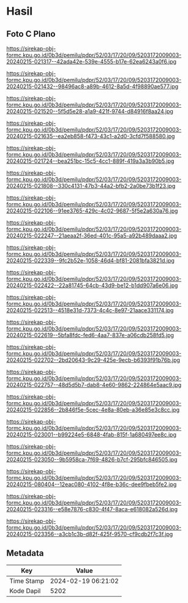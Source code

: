 # Hasil

## Foto C Plano

https://sirekap-obj-formc.kpu.go.id/0b3d/pemilu/pdpr/52/03/17/20/09/5203172009003-20240215-021317--42ada42e-539e-4555-b17e-62ea6243a0f6.jpg

https://sirekap-obj-formc.kpu.go.id/0b3d/pemilu/pdpr/52/03/17/20/09/5203172009003-20240215-021432--98496ac8-a89b-4612-8a5d-4f98890ae577.jpg

https://sirekap-obj-formc.kpu.go.id/0b3d/pemilu/pdpr/52/03/17/20/09/5203172009003-20240215-021520--5f5d5e28-a1a9-421f-9744-d84916f8aa24.jpg

https://sirekap-obj-formc.kpu.go.id/0b3d/pemilu/pdpr/52/03/17/20/09/5203172009003-20240215-021635--ea2eb858-f473-43c1-a2d0-3cfd7f588580.jpg

https://sirekap-obj-formc.kpu.go.id/0b3d/pemilu/pdpr/52/03/17/20/09/5203172009003-20240215-021724--bea251bc-15c5-4cc1-889f-419a3a3b90b5.jpg

https://sirekap-obj-formc.kpu.go.id/0b3d/pemilu/pdpr/52/03/17/20/09/5203172009003-20240215-021808--330c4131-47b3-44a2-bfb2-2a0be73b1f23.jpg

https://sirekap-obj-formc.kpu.go.id/0b3d/pemilu/pdpr/52/03/17/20/09/5203172009003-20240215-022106--91ee3765-429c-4c02-9687-5f5e2a630a76.jpg

https://sirekap-obj-formc.kpu.go.id/0b3d/pemilu/pdpr/52/03/17/20/09/5203172009003-20240215-022247--21aeaa2f-36ed-401c-95a5-a92b489daaa2.jpg

https://sirekap-obj-formc.kpu.go.id/0b3d/pemilu/pdpr/52/03/17/20/09/5203172009003-20240215-022339--9fc2b52e-1058-46d4-bf81-2081bfa3821d.jpg

https://sirekap-obj-formc.kpu.go.id/0b3d/pemilu/pdpr/52/03/17/20/09/5203172009003-20240215-022422--22a81745-64cb-43d9-be12-b1dd907a6e06.jpg

https://sirekap-obj-formc.kpu.go.id/0b3d/pemilu/pdpr/52/03/17/20/09/5203172009003-20240215-022513--4518e31d-7373-4c4c-8e97-21aace331174.jpg

https://sirekap-obj-formc.kpu.go.id/0b3d/pemilu/pdpr/52/03/17/20/09/5203172009003-20240215-022619--5bfa8fdc-fed6-4aa7-837e-a06cdb258fd5.jpg

https://sirekap-obj-formc.kpu.go.id/0b3d/pemilu/pdpr/52/03/17/20/09/5203172009003-20240215-022702--2bd20643-9c29-425e-9ecb-b6393f91b76b.jpg

https://sirekap-obj-formc.kpu.go.id/0b3d/pemilu/pdpr/52/03/17/20/09/5203172009003-20240215-022757--48d5d5b7-dab8-4e60-9862-224864e5aac9.jpg

https://sirekap-obj-formc.kpu.go.id/0b3d/pemilu/pdpr/52/03/17/20/09/5203172009003-20240215-022856--2b846f5e-5cec-4e8a-80eb-a36e85e3c8cc.jpg

https://sirekap-obj-formc.kpu.go.id/0b3d/pemilu/pdpr/52/03/17/20/09/5203172009003-20240215-023001--b99224e5-6848-4fab-815f-1a680497ee8c.jpg

https://sirekap-obj-formc.kpu.go.id/0b3d/pemilu/pdpr/52/03/17/20/09/5203172009003-20240215-023050--9b5958ca-7f69-4826-b7cf-295bfc846505.jpg

https://sirekap-obj-formc.kpu.go.id/0b3d/pemilu/pdpr/52/03/17/20/09/5203172009003-20240215-080404--12eac080-4102-4f8e-b36c-dee9fbeb5fe2.jpg

https://sirekap-obj-formc.kpu.go.id/0b3d/pemilu/pdpr/52/03/17/20/09/5203172009003-20240215-023316--e58e7876-c830-4f47-8aca-e618082a526d.jpg

https://sirekap-obj-formc.kpu.go.id/0b3d/pemilu/pdpr/52/03/17/20/09/5203172009003-20240215-023356--a3cb1c3b-d82f-425f-9570-cf9cdb2f7c3f.jpg


## Metadata

| Key        | Value               |
| ---------- | ------------------- |
| Time Stamp | 2024-02-19 06:21:02 |
| Kode Dapil | 5202                |



